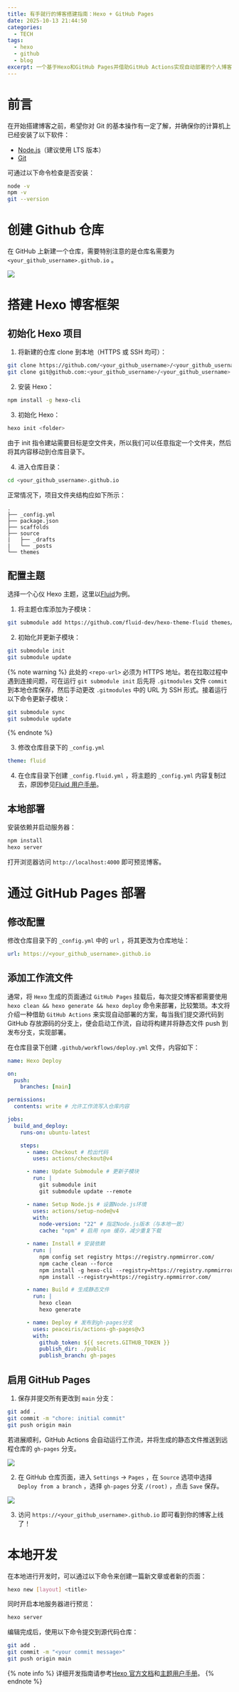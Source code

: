 ```yaml
---
title: 有手就行的博客搭建指南：Hexo + GitHub Pages
date: 2025-10-13 21:44:50
categories:
  - TECH
tags:
  - hexo
  - github
  - blog
excerpt: 一个基于Hexo和GitHub Pages并借助GitHub Actions实现自动部署的个人博客搭建方案。
---
```


# 前言

在开始搭建博客之前，希望你对 Git 的基本操作有一定了解，并确保你的计算机上已经安装了以下软件：

- [Node.js](https://nodejs.org/)（建议使用 LTS 版本）
- [Git](https://git-scm.com/)

可通过以下命令检查是否安装：

```bash
node -v
npm -v
git --version
```

# 创建 Github 仓库

在 GitHub 上新建一个仓库，需要特别注意的是仓库名需要为 `<your_github_username>.github.io` 。

![](/img/create-repo.png)

# 搭建 Hexo 博客框架

## 初始化 Hexo 项目

1. 将新建的仓库 clone 到本地（HTTPS 或 SSH 均可）：

```bash
git clone https://github.com/<your_github_username>/<your_github_username>.github.io.git
git clone git@github.com:<your_github_username>/<your_github_username>.github.io.git
```

2. 安装 Hexo：

```bash
npm install -g hexo-cli
```

3. 初始化 Hexo：

```bash
hexo init <folder>
```

由于 init 指令建站需要目标是空文件夹，所以我们可以任意指定一个文件夹，然后将其内容移动到仓库目录下。

4. 进入仓库目录：

```bash
cd <your_github_username>.github.io
```

正常情况下，项目文件夹结构应如下所示：

```
.
├── _config.yml
├── package.json
├── scaffolds
├── source
|   ├── _drafts
|   └── _posts
└── themes
```

## 配置主题

选择一个心仪 Hexo 主题，这里以[Fluid](https://github.com/fluid-dev/hexo-theme-fluid)为例。

1. 将主题仓库添加为子模块：

```bash
git submodule add https://github.com/fluid-dev/hexo-theme-fluid themes/fluid
```

2. 初始化并更新子模块：

```bash
git submodule init
git submodule update
```

{% note warning %}
此处的 `<repo-url>` 必须为 HTTPS 地址。若在拉取过程中遇到连接问题，可在运行 `git submodule init` 后先将 `.gitmodules` 文件 `commit` 到本地仓库保存，然后手动更改 `.gitmodules` 中的 URL 为 SSH 形式。接着运行以下命令更新子模块：

```bash
git submodule sync
git submodule update
```

{% endnote %}

3. 修改仓库目录下的 `_config.yml`

```yaml
theme: fluid
```

4. 在仓库目录下创建 `_config.fluid.yml` ，将主题的 `_config.yml` 内容复制过去，原因参见[Fluid 用户手册](https://hexo.fluid-dev.com/docs/guide/#%E8%A6%86%E7%9B%96%E9%85%8D%E7%BD%AE)。

## 本地部署

安装依赖并启动服务器：

```bash
npm install
hexo server
```

打开浏览器访问 `http://localhost:4000` 即可预览博客。

# 通过 GitHub Pages 部署

## 修改配置

修改仓库目录下的 `_config.yml` 中的 `url` ，将其更改为仓库地址：

```yaml
url: https://<your_github_username>.github.io
```

## 添加工作流文件

通常，将 `Hexo` 生成的页面通过 `GitHub Pages` 挂载后，每次提交博客都需要使用 `hexo clean && hexo generate && hexo deploy` 命令来部署，比较繁琐。本文将介绍一种借助 `GitHub Actions` 来实现自动部署的方案，每当我们提交源代码到 GitHub 存放源码的分支上，便会启动工作流，自动将构建并将静态文件 push 到发布分支，实现部署。

在仓库目录下创建 `.github/workflows/deploy.yml` 文件，内容如下：

```yaml
name: Hexo Deploy

on:
  push:
    branches: [main]

permissions:
  contents: write # 允许工作流写入仓库内容

jobs:
  build_and_deploy:
    runs-on: ubuntu-latest

    steps:
      - name: Checkout # 检出代码
        uses: actions/checkout@v4

      - name: Update Submodule # 更新子模块
        run: |
          git submodule init
          git submodule update --remote

      - name: Setup Node.js # 设置Node.js环境
        uses: actions/setup-node@v4
        with:
          node-version: "22" # 指定Node.js版本（与本地一致）
          cache: "npm" # 启用 npm 缓存，减少重复下载

      - name: Install # 安装依赖
        run: |
          npm config set registry https://registry.npmmirror.com/
          npm cache clean --force
          npm install -g hexo-cli --registry=https://registry.npmmirror.com/
          npm install --registry=https://registry.npmmirror.com/

      - name: Build # 生成静态文件
        run: |
          hexo clean
          hexo generate

      - name: Deploy # 发布到gh-pages分支
        uses: peaceiris/actions-gh-pages@v3
        with:
          github_token: ${{ secrets.GITHUB_TOKEN }}
          publish_dir: ./public
          publish_branch: gh-pages
```

## 启用 GitHub Pages

1. 保存并提交所有更改到 `main` 分支：

```bash
git add .
git commit -m "chore: initial commit"
git push origin main
```

若进展顺利，GitHub Actions 会自动运行工作流，并将生成的静态文件推送到远程仓库的 `gh-pages` 分支。

![](/img/deploy-success.png)

2. 在 GitHub 仓库页面，进入 `Settings` -> `Pages` ，在 `Source` 选项中选择 `Deploy from a branch` ，选择 `gh-pages` 分支 `/(root)` ，点击 `Save` 保存。

![](/img/github-pages.png)

3. 访问 `https://<your_github_username>.github.io` 即可看到你的博客上线了！

# 本地开发

在本地进行开发时，可以通过以下命令来创建一篇新文章或者新的页面：

```bash
hexo new [layout] <title>
```

同时开启本地服务器进行预览：

```bash
hexo server
```

编辑完成后，使用以下命令提交到源代码仓库：

```bash
git add .
git commit -m "<your commit message>"
git push origin main
```

{% note info %}
详细开发指南请参考[Hexo 官方文档](https://hexo.io/zh-cn/docs/)和[主题用户手册](https://hexo.fluid-dev.com/docs/guide/)。
{% endnote %}
